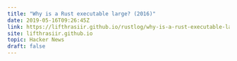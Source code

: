 ```yaml
---
title: "Why is a Rust executable large? (2016)"
date: 2019-05-16T09:26:45Z
link: https://lifthrasiir.github.io/rustlog/why-is-a-rust-executable-large.html?utm_medium=RSS&utm_source=hune
site: lifthrasiir.github.io
topic: Hacker News
draft: false
---
```

